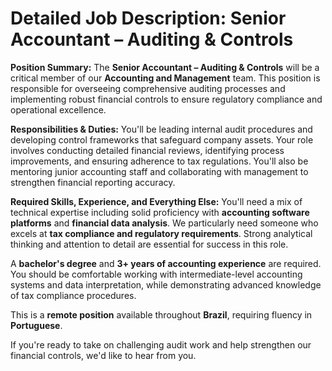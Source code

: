 # Detailed Job Description: Senior Accountant – Auditing & Controls

**Position Summary:**
The **Senior Accountant – Auditing & Controls** will be a critical member of our **Accounting and Management** team. This position is responsible for overseeing comprehensive auditing processes and implementing robust financial controls to ensure regulatory compliance and operational excellence.

**Responsibilities & Duties:**
You'll be leading internal audit procedures and developing control frameworks that safeguard company assets. Your role involves conducting detailed financial reviews, identifying process improvements, and ensuring adherence to tax regulations. You'll also be mentoring junior accounting staff and collaborating with management to strengthen financial reporting accuracy.

**Required Skills, Experience, and Everything Else:**
You'll need a mix of technical expertise including solid proficiency with **accounting software platforms** and **financial data analysis**. We particularly need someone who excels at **tax compliance and regulatory requirements**. Strong analytical thinking and attention to detail are essential for success in this role.

A **bachelor's degree** and **3+ years of accounting experience** are required. You should be comfortable working with intermediate-level accounting systems and data interpretation, while demonstrating advanced knowledge of tax compliance procedures.

This is a **remote position** available throughout **Brazil**, requiring fluency in **Portuguese**.

If you're ready to take on challenging audit work and help strengthen our financial controls, we'd like to hear from you.